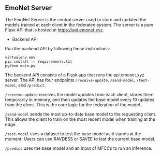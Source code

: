 ## EmoNet Server

The EmoNet Server is the central server used to store and updated the models trained at each client in the federated system. The server is a pure Flask API that is hosted at https://api.emonet.xyz.

 - Backend API

 Run the backend API by following these instructions:
 ```
 virtualenv env
 pip install -r requirements.txt
 python main.py
 ```

 The backend API consists of a Flask app that runs the api.emonet.xyz server. The API has four endpoints `/receive-update`, `/send-model`, `/test-model`, and `/predict`. 

 `/receive-update` receives the model updates from each client, stores them temporarily in memory, and then updates the base model every 10 updates from the client. This is the core logic for the federation of the model.

 `/send-model` sends the most up-to-date base model to the requesting client. This allows the client to train on the most recent model when training at the edge.

 `/test-model` uses a dataset to test the base model as it stands at the moment. Users can use RAVDESS or SAVEE to test the current base model.

 `/predict` uses the base model and an input of MFCCs to run an inference.